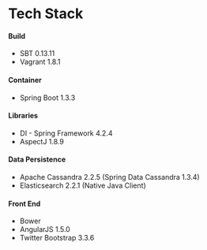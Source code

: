# Tech Stack

#### Build	
* SBT 0.13.11
* Vagrant 1.8.1

#### Container
* Spring Boot 1.3.3

#### Libraries
* DI - Spring Framework 4.2.4
* AspectJ 1.8.9

#### Data Persistence
* Apache Cassandra 2.2.5 (Spring Data Cassandra 1.3.4)
* Elasticsearch 2.2.1 (Native Java Client)

#### Front End
* Bower
* AngularJS 1.5.0
* Twitter Bootstrap 3.3.6